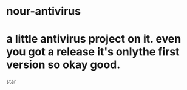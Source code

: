 # nour-antivirus
# a little antivirus project on it. even you got a release it's onlythe first version so okay good.
star


